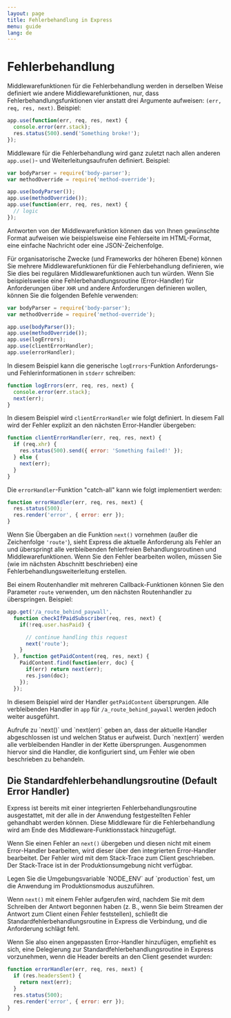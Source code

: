 ```yaml
---
layout: page
title: Fehlerbehandlung in Express
menu: guide
lang: de
---
```


# Fehlerbehandlung

Middlewarefunktionen für die Fehlerbehandlung werden in derselben Weise definiert wie andere Middlewarefunktionen, nur, dass Fehlerbehandlungsfunktionen vier anstatt drei Argumente aufweisen:
`(err, req, res, next)`. Beispiel:

```js
app.use(function(err, req, res, next) {
  console.error(err.stack);
  res.status(500).send('Something broke!');
});
```

Middleware für die Fehlerbehandlung wird ganz zuletzt nach allen anderen `app.use()`- und Weiterleitungsaufrufen definiert. Beispiel:

```js
var bodyParser = require('body-parser');
var methodOverride = require('method-override');

app.use(bodyParser());
app.use(methodOverride());
app.use(function(err, req, res, next) {
  // logic
});
```

Antworten von der Middlewarefunktion können das von Ihnen gewünschte Format aufweisen wie beispielsweise eine Fehlerseite im HTML-Format, eine einfache Nachricht oder eine JSON-Zeichenfolge.

Für organisatorische Zwecke (und Frameworks der höheren Ebene) können Sie mehrere Middlewarefunktionen für die Fehlerbehandlung definieren, wie Sie dies bei regulären Middlewarefunktionen auch tun würden. Wenn Sie beispielsweise eine Fehlerbehandlungsroutine (Error-Handler) für Anforderungen über `XHR` und andere Anforderungen definieren wollen, können Sie die folgenden Befehle verwenden:

```js
var bodyParser = require('body-parser');
var methodOverride = require('method-override');

app.use(bodyParser());
app.use(methodOverride());
app.use(logErrors);
app.use(clientErrorHandler);
app.use(errorHandler);
```

In diesem Beispiel kann die generische `logErrors`-Funktion Anforderungs- und Fehlerinformationen in `stderr` schreiben:

```js
function logErrors(err, req, res, next) {
  console.error(err.stack);
  next(err);
}
```

In diesem Beispiel wird `clientErrorHandler` wie folgt definiert. In diesem Fall wird der Fehler explizit an den nächsten Error-Handler übergeben:

```js
function clientErrorHandler(err, req, res, next) {
  if (req.xhr) {
    res.status(500).send({ error: 'Something failed!' });
  } else {
    next(err);
  }
}
```

Die `errorHandler`-Funktion "catch-all" kann wie folgt implementiert werden:

```js
function errorHandler(err, req, res, next) {
  res.status(500);
  res.render('error', { error: err });
}
```

Wenn Sie Übergaben an die Funktion `next()` vornehmen (außer die Zeichenfolge `'route'`), sieht Express die aktuelle Anforderung als Fehler an und überspringt alle verbleibenden fehlerfreien Behandlungsroutinen und Middlewarefunktionen. Wenn Sie den Fehler bearbeiten wollen, müssen Sie (wie im nächsten Abschnitt beschrieben) eine Fehlerbehandlungsweiterleitung erstellen.

Bei einem Routenhandler mit mehreren Callback-Funktionen können Sie den Parameter `route` verwenden, um den nächsten Routenhandler zu überspringen. Beispiel:

```js
app.get('/a_route_behind_paywall',
  function checkIfPaidSubscriber(req, res, next) {
    if(!req.user.hasPaid) {

      // continue handling this request
      next('route');
    }
  }, function getPaidContent(req, res, next) {
    PaidContent.find(function(err, doc) {
      if(err) return next(err);
      res.json(doc);
    });
  });
```

In diesem Beispiel wird der Handler `getPaidContent` übersprungen. Alle verbleibenden Handler in `app` für `/a_route_behind_paywall` werden jedoch weiter ausgeführt.

<div class="doc-box doc-info" markdown="1">
Aufrufe zu `next()` und `next(err)` geben an, dass der aktuelle Handler abgeschlossen ist und welchen Status er aufweist. Durch `next(err)` werden alle verbleibenden Handler in der Kette übersprungen. Ausgenommen hiervor sind die Handler, die konfiguriert sind, um Fehler wie oben beschrieben zu behandeln.
</div>

## Die Standardfehlerbehandlungsroutine (Default Error Handler)

Express ist bereits mit einer integrierten Fehlerbehandlungsroutine ausgestattet, mit der alle in der Anwendung festgestellten Fehler gehandhabt werden können. Diese Middleware für die Fehlerbehandlung wird am Ende des Middleware-Funktionsstack hinzugefügt.

Wenn Sie einen Fehler an `next()` übergeben und diesen nicht mit einem Error-Handler bearbeiten, wird dieser über den integrierten Error-Handler bearbeitet. Der Fehler wird mit dem Stack-Trace zum Client geschrieben. Der Stack-Trace ist in der Produktionsumgebung nicht verfügbar.

<div class="doc-box doc-info" markdown="1">
Legen Sie die Umgebungsvariable `NODE_ENV` auf `production` fest, um die Anwendung im Produktionsmodus auszuführen.
</div>

Wenn `next()` mit einem Fehler aufgerufen wird, nachdem Sie mit dem Schreiben der Antwort begonnen haben (z. B., wenn Sie beim Streamen der Antwort zum Client einen Fehler feststellen), schließt die Standardfehlerbehandlungsroutine in Express die Verbindung, und die Anforderung schlägt fehl.

Wenn Sie also einen angepassten Error-Handler hinzufügen, empfiehlt es sich, eine Delegierung zur Standardfehlerbehandlungsroutine in Express vorzunehmen, wenn die Header bereits an den Client gesendet wurden:

```js
function errorHandler(err, req, res, next) {
  if (res.headersSent) {
    return next(err);
  }
  res.status(500);
  res.render('error', { error: err });
}
```
